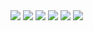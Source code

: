 <img src="https://img.shields.io/badge/Salesforce-000000?logo=Salesforce&logoColor=0d9dda&style=plastic">

<img src="https://img.shields.io/badge/Salesforce-#00A1E0?logo=Salesforce&logoColor=white&style=flat">
<img src="https://img.shields.io/badge/JavaScript-F7DF1E?logo=JavaScript&logoColor=white&style=flat">

<img src="https://img.shields.io/badge/Salesforce-000000?logo=Salesforce&logoColor=0d9dda&style=flat-square">
<img src="https://img.shields.io/badge/Salesforce-000000?logo=Salesforce&logoColor=0d9dda&style=for-the-badge">
<img src="https://img.shields.io/badge/Salesforce-000000?logo=Salesforce&logoColor=0d9dda&style=social">
